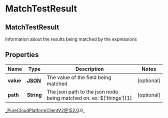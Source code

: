 # MatchTestResult

## MatchTestResult
Information about the results being matched by the expressions

## Properties

|Name | Type | Description | Notes|
|------------ | ------------- | ------------- | -------------|
| **value** | [**JSON**](JSON) | The value of the field being matched | [optional] |
| **path** | **String** | The json path to the json node being matched on. ex: $[&#39;things&#39;][1] | [optional] |



_PureCloudPlatformClientV2@152.0.0_
